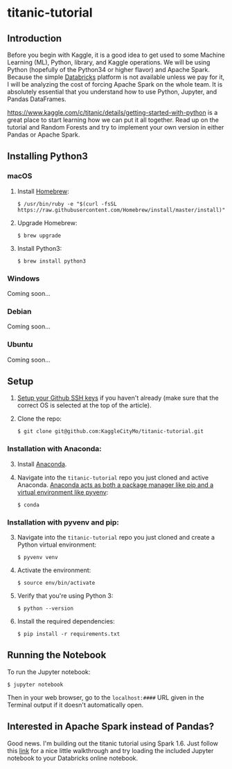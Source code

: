 # titanic-tutorial

## Introduction
Before you begin with Kaggle, it is a good idea to get used to some Machine Learning (ML), Python, library, and Kaggle
operations. We will be using Python (hopefully of the Python34 or higher flavor) and Apache Spark. Because the simple
[Databricks](https://databricks.com/product/getting-started-with-apache-spark-on-databricks) platform is not available
unless we pay for it, I will be analyzing the cost of forcing Apache Spark on the whole team. It is absolutely essential
that you understand how to use Python, Jupyter, and Pandas DataFrames.

https://www.kaggle.com/c/titanic/details/getting-started-with-python is a great place to start learning how we can put
it all together. Read up on the tutorial and Random Forests and try to implement your own version in either Pandas or
Apache Spark.

## Installing Python3

### macOS

1.  Install [Homebrew](http://brew.sh/):

    ```
    $ /usr/bin/ruby -e "$(curl -fsSL https://raw.githubusercontent.com/Homebrew/install/master/install)"
    ```

2.  Upgrade Homebrew:

    ```
    $ brew upgrade
    ```

3.  Install Python3:

    ```
    $ brew install python3
    ```

### Windows

Coming soon...

### Debian

Coming soon...

### Ubuntu

Coming soon...

## Setup

1.  [Setup your Github SSH keys](https://help.github.com/articles/generating-a-new-ssh-key-and-adding-it-to-the-ssh-agent/)
    if you haven't already (make sure that the correct OS is selected at the top of the article).
2.  Clone the repo:

    ```
    $ git clone git@github.com:KaggleCityMo/titanic-tutorial.git
    ```

### Installation with Anaconda:

3.  Install [Anaconda](https://www.continuum.io/downloads).
4.  Navigate into the `titanic-tutorial` repo you just cloned and active Anaconda.
    [Anaconda acts as both a package manager like pip and a virtual environment like pyvenv](http://conda.pydata.org/docs/_downloads/conda-pip-virtualenv-translator.html):

    ```
    $ conda
    ```

### Installation with pyvenv and pip:

3.  Navigate into the `titanic-tutorial` repo you just cloned and create a Python virtual environment:

    ```
    $ pyvenv venv
    ```

4.  Activate the environment:

    ```
    $ source env/bin/activate
    ```

5.  Verify that you're using Python 3:

    ```
    $ python --version
    ```
6.  Install the required dependencies:

    ```
    $ pip install -r requirements.txt
    ```

## Running the Notebook

To run the Jupyter notebook:
```
$ jupyter notebook
```

Then in your web browser, go to the `localhost:####` URL given in the Terminal output if it doesn't automatically open.

## Interested in Apache Spark instead of Pandas?

Good news. I'm building out the titanic tutorial using Spark 1.6. Just follow this
[link](http://spacerangerwes.github.io/titanic_tutorial_spark16.html) for a nice little walkthrough and try loading the
included Jupyter notebook to your Databricks online notebook.
